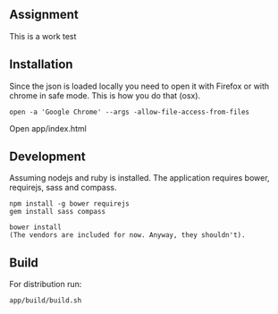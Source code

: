 ## Assignment
  This is a work test

## Installation
  Since the json is loaded locally you need to open it with Firefox or with chrome in safe mode. This is how you do that (osx).

    open -a 'Google Chrome' --args -allow-file-access-from-files

  Open app/index.html

## Development
  Assuming nodejs and ruby is installed.
  The application requires bower, requirejs, sass and compass.

    npm install -g bower requirejs
    gem install sass compass

    bower install
    (The vendors are included for now. Anyway, they shouldn't).

## Build
  For distribution run:

    app/build/build.sh
